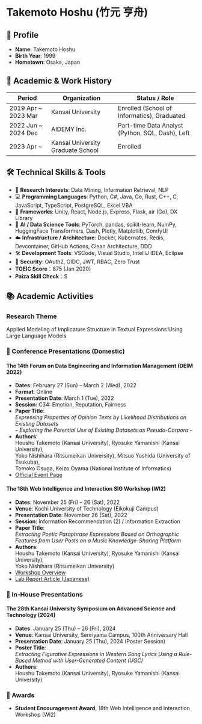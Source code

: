 # Takemoto Hoshu (竹元 亨舟)

## 📍 Profile

- **Name**: Takemoto Hoshu  
- **Birth Year**: 1999
- **Hometown**: Osaka, Japan

## 📘 Academic & Work History

| Period | Organization | Status / Role |
|--------|--------------|----------------|
| 2019 Apr ~ 2023 Mar | Kansai University | Enrolled (School of Informatics), Graduated |
| 2022 Jun ~ 2024 Dec | AIDEMY Inc. | Part-time Data Analyst (Python, SQL, Dash), Left |
| 2023 Apr ~ | Kansai University Graduate School | Enrolled |

## 🛠️ Technical Skills & Tools

* 🧠 **Research Interests**: Data Mining, Information Retrieval, NLP
* 💻 **Programming Languages**: Python, C#, Java, Go, Rust, C++, C, JavaScript, TypeScript, PostgreSQL, Excel VBA
* 🧩 **Frameworks**: Unity, React, Node.js, Express, Flask, air (Go), DX Library
* 🤖 **AI / Data Science Tools**: PyTorch, pandas, scikit-learn, NumPy, HuggingFace Transformers, Dash, Plotly, Matplotlib, ComfyUI
* ☁️ **Infrastructure / Architecture**: Docker, Kubernates, Redis, Devcontainer, GitHub Actions, Clean Architecture, DDD
* 🛠️ **Development Tools**: VSCode, Visual Studio, IntelliJ IDEA, Eclipse
* 🔐 **Security**: OAuth2, OIDC, JWT, RBAC, Zero Trust
* **TOEIC Score**：875 (Jan 2020)
* **Paiza Skill Check**：S

## 📚 Academic Activities

### Research Theme

Applied Modeling of Implicature Structure in Textual Expressions Using Large Language Models

### 🧪 Conference Presentations (Domestic)

#### The 14th Forum on Data Engineering and Information Management (DEIM 2022)

- **Dates**: February 27 (Sun) – March 2 (Wed), 2022  
- **Format**: Online  
- **Presentation Date**: March 1 (Tue), 2022  
- **Session**: C34: Emotion, Reputation, Fairness  
- **Paper Title**:  
  _Expressing Properties of Opinion Texts by Likelihood Distributions on Existing Datasets  
  – Exploring the Potential Use of Existing Datasets as Pseudo-Corpora –_  
- **Authors**:  
  Houshu Takemoto (Kansai University), Ryosuke Yamanishi (Kansai University),  
  Yoko Nishihara (Ritsumeikan University), Mitsuo Yoshida (University of Tsukuba),  
  Tomoko Osuga, Keizo Oyama (National Institute of Informatics)  
- [Official Event Page](https://event.dbsj.org/deim2022/)

#### The 18th Web Intelligence and Interaction SIG Workshop (WI2)

- **Dates**: November 25 (Fri) – 26 (Sat), 2022  
- **Venue**: Kochi University of Technology (Eikokuji Campus)  
- **Presentation Date**: November 26 (Sat), 2022  
- **Session**: Information Recommendation (2) / Information Extraction  
- **Paper Title**:  
  _Extracting Poetic Paraphrase Expressions Based on Orthographic Features from User Posts on a Music Knowledge-Sharing Platform_  
- **Authors**:  
  Houshu Takemoto (Kansai University), Ryosuke Yamanishi (Kansai University),  
  Yoko Nishihara (Ritsumeikan University)  
- [Workshop Overview](https://www.sigwi2.org/report-no18.html)  
- [Lab Report Article (Japanese)](https://ccca-lab.net/2770)

### 🏫 In-House Presentations

#### The 28th Kansai University Symposium on Advanced Science and Technology (2024)

- **Dates**: January 25 (Thu) – 26 (Fri), 2024  
- **Venue**: Kansai University, Senriyama Campus, 100th Anniversary Hall  
- **Presentation Date**: January 25 (Thu), 2024 (Poster Session)  
- **Poster Title**:  
  _Extracting Figurative Expressions in Western Song Lyrics Using a Rule-Based Method with User-Generated Content (UGC)_  
- **Authors**:  
  Houshu Takemoto (Kansai University), Ryosuke Yamanishi (Kansai University)

### 🏅 Awards

- **Student Encouragement Award**, 18th Web Intelligence and Interaction Workshop (WI2)
